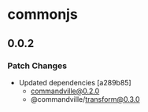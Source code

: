 # commonjs

## 0.0.2
### Patch Changes

- Updated dependencies [a289b85]
  - commandville@0.2.0
  - @commandville/transform@0.3.0
